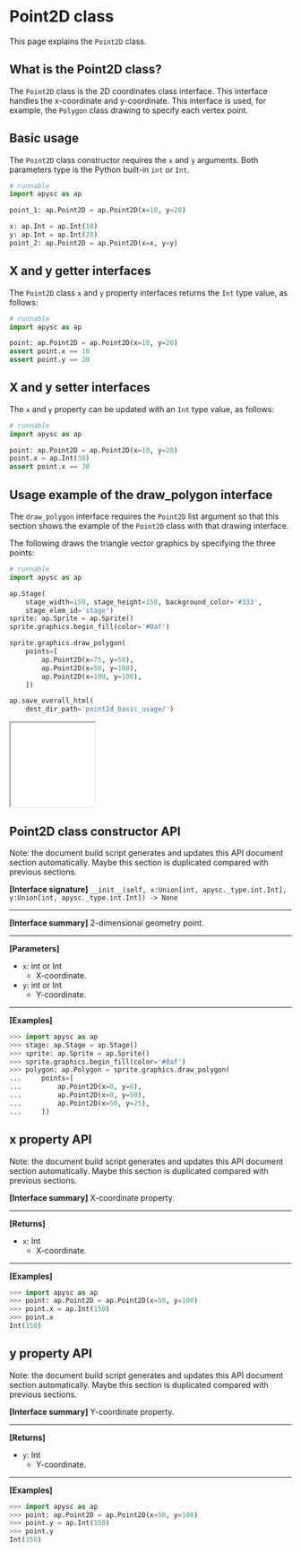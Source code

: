 # Point2D class

This page explains the `Point2D` class.

## What is the Point2D class?

The `Point2D` class is the 2D coordinates class interface. This interface handles the x-coordinate and y-coordinate. This interface is used, for example, the `Polygon` class drawing to specify each vertex point.

## Basic usage

The `Point2D` class constructor requires the `x` and `y` arguments. Both parameters type is the Python built-in `int` or `Int`\.

```py
# runnable
import apysc as ap

point_1: ap.Point2D = ap.Point2D(x=10, y=20)

x: ap.Int = ap.Int(10)
y: ap.Int = ap.Int(20)
point_2: ap.Point2D = ap.Point2D(x=x, y=y)
```

## X and y getter interfaces

The `Point2D` class `x` and `y` property interfaces returns the `Int` type value, as follows:

```py
# runnable
import apysc as ap

point: ap.Point2D = ap.Point2D(x=10, y=20)
assert point.x == 10
assert point.y == 20
```

## X and y setter interfaces

The `x` and `y` property can be updated with an `Int` type value, as follows:

```py
# runnable
import apysc as ap

point: ap.Point2D = ap.Point2D(x=10, y=20)
point.x = ap.Int(30)
assert point.x == 30
```

## Usage example of the draw_polygon interface

The `draw_polygon` interface requires the `Point2D` list argument so that this section shows the example of the `Point2D` class with that drawing interface.

The following draws the triangle vector graphics by specifying the three points:

```py
# runnable
import apysc as ap

ap.Stage(
    stage_width=150, stage_height=150, background_color='#333',
    stage_elem_id='stage')
sprite: ap.Sprite = ap.Sprite()
sprite.graphics.begin_fill(color='#0af')

sprite.graphics.draw_polygon(
    points=[
        ap.Point2D(x=75, y=50),
        ap.Point2D(x=50, y=100),
        ap.Point2D(x=100, y=100),
    ])

ap.save_overall_html(
    dest_dir_path='point2d_basic_usage/')
```

<iframe src="static/point2d_basic_usage/index.html" width="150" height="150"></iframe>


## Point2D class constructor API

<!-- Docstring: apysc._geom.point2d.Point2D.__init__ -->

<span class="inconspicuous-txt">Note: the document build script generates and updates this API document section automatically. Maybe this section is duplicated compared with previous sections.</span>

**[Interface signature]** `__init__(self, x:Union[int, apysc._type.int.Int], y:Union[int, apysc._type.int.Int]) -> None`<hr>

**[Interface summary]** 2-dimensional geometry point.<hr>

**[Parameters]**

- `x`: int or Int
  - X-coordinate.
- `y`: int or Int
  - Y-coordinate.

<hr>

**[Examples]**

```py
>>> import apysc as ap
>>> stage: ap.Stage = ap.Stage()
>>> sprite: ap.Sprite = ap.Sprite()
>>> sprite.graphics.begin_fill(color='#0af')
>>> polygon: ap.Polygon = sprite.graphics.draw_polygon(
...     points=[
...         ap.Point2D(x=0, y=0),
...         ap.Point2D(x=0, y=50),
...         ap.Point2D(x=50, y=25),
...     ])
```

## x property API

<!-- Docstring: apysc._geom.point2d.Point2D.x -->

<span class="inconspicuous-txt">Note: the document build script generates and updates this API document section automatically. Maybe this section is duplicated compared with previous sections.</span>

**[Interface summary]** X-coordinate property.<hr>

**[Returns]**

- `x`: Int
  - X-coordinate.

<hr>

**[Examples]**

```py
>>> import apysc as ap
>>> point: ap.Point2D = ap.Point2D(x=50, y=100)
>>> point.x = ap.Int(150)
>>> point.x
Int(150)
```

## y property API

<!-- Docstring: apysc._geom.point2d.Point2D.y -->

<span class="inconspicuous-txt">Note: the document build script generates and updates this API document section automatically. Maybe this section is duplicated compared with previous sections.</span>

**[Interface summary]** Y-coordinate property.<hr>

**[Returns]**

- `y`: Int
  - Y-coordinate.

<hr>

**[Examples]**

```py
>>> import apysc as ap
>>> point: ap.Point2D = ap.Point2D(x=50, y=100)
>>> point.y = ap.Int(150)
>>> point.y
Int(150)
```